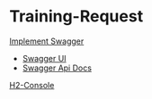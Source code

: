# Training-Request

[Implement Swagger](https://github.com/cbarbosa21/Training-Request/commit/010ae730c3ba212c7dca61ad7432f400110f89ce)

* [Swagger UI](http://localhost:8080/swagger-ui.html)
* [Swagger Api Docs](http://localhost:8080/v2/api-docs)

[H2-Console](http://localhost:8080/h2-console)
